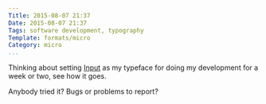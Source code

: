 ```yaml
---
Title: 2015-08-07 21:37
Date: 2015-08-07 21:37
Tags: software development, typography
Template: formats/micro
Category: micro
...
```


Thinking about setting [Input] as my typeface for doing my development for a
week or two, see how it goes.

Anybody tried it? Bugs or problems to report?

[Input]: http://input.fontbureau.com
